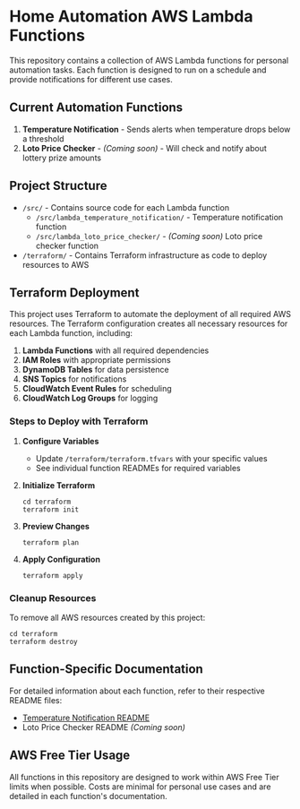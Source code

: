 # Home Automation AWS Lambda Functions

This repository contains a collection of AWS Lambda functions for personal automation tasks. Each function is designed to run on a schedule and provide notifications for different use cases.

## Current Automation Functions

1. **Temperature Notification** - Sends alerts when temperature drops below a threshold
2. **Loto Price Checker** - *(Coming soon)* - Will check and notify about lottery prize amounts

## Project Structure
- `/src/` - Contains source code for each Lambda function
  - `/src/lambda_temperature_notification/` - Temperature notification function
  - `/src/lambda_loto_price_checker/` - *(Coming soon)* Loto price checker function
- `/terraform/` - Contains Terraform infrastructure as code to deploy resources to AWS

## Terraform Deployment

This project uses Terraform to automate the deployment of all required AWS resources. The Terraform configuration creates all necessary resources for each Lambda function, including:

1. **Lambda Functions** with all required dependencies
2. **IAM Roles** with appropriate permissions
3. **DynamoDB Tables** for data persistence
4. **SNS Topics** for notifications
5. **CloudWatch Event Rules** for scheduling
6. **CloudWatch Log Groups** for logging

### Steps to Deploy with Terraform

1. **Configure Variables**
   - Update `/terraform/terraform.tfvars` with your specific values
   - See individual function READMEs for required variables

2. **Initialize Terraform**
   ```
   cd terraform
   terraform init
   ```

3. **Preview Changes**
   ```
   terraform plan
   ```

4. **Apply Configuration**
   ```
   terraform apply
   ```

### Cleanup Resources
To remove all AWS resources created by this project:
```
cd terraform
terraform destroy
```

## Function-Specific Documentation

For detailed information about each function, refer to their respective README files:

- [Temperature Notification README](/src/lambda_temperature_notification/README.md)
- Loto Price Checker README *(Coming soon)*

## AWS Free Tier Usage

All functions in this repository are designed to work within AWS Free Tier limits when possible. Costs are minimal for personal use cases and are detailed in each function's documentation.

